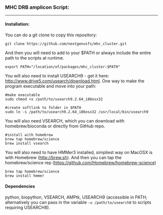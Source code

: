 ### MHC DRB amplicon Script:

___
#### Installation:
You can do a git clone to copy this repository:

`git clone https://github.com/nextgenusfs/mhc_cluster.git`

And then you will need to add to your $PATH or always include the entire path to the scripts at runtime.

`export PATH="/location/of/packages/mhc_cluster:$PATH"`

You will also need to install USEARCH9  - get it here: http://www.drive5.com/usearch/download.html.  One way to make the program executable and move into your path:

```
#make executable
sudo chmod +x /path/to/usearch9.2.64_i86osx32
```

```
#create softlink to folder in $PATH
sudo ln -s /path/to/usearch9.2.64_i86osx32 /usr/local/bin/usearch9
```
You will also need VSEARCH, which you can download with homebrew/bioconda or directly from GitHub repo.
```
#install with homebrew
brew tap homebrew/science
brew install vsearch
```

You will also need to have HMMer3 installed, simpliest way on MacOSX is with Homebrew (http://brew.sh).  And then you can tap the homebrew/science rep (https://github.com/Homebrew/homebrew-science)

```
brew tap homebrew/science
brew install hmmer
```
   
#### Dependencies
python, biopython, VSEARCH, AMPtk, USEARCH9 (accessible in PATH; alternatively you can pass in the variable `-u /path/to/usearch8` to scripts requiring USEARCH8).

